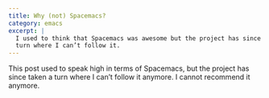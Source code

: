 ```yaml
---
title: Why (not) Spacemacs?
category: emacs
excerpt: |
  I used to think that Spacemacs was awesome but the project has since taken a
  turn where I can’t follow it.
---
```


This post used to speak high in terms of Spacemacs, but the project has since
taken a turn where I can’t follow it anymore.  I cannot recommend it anymore.

